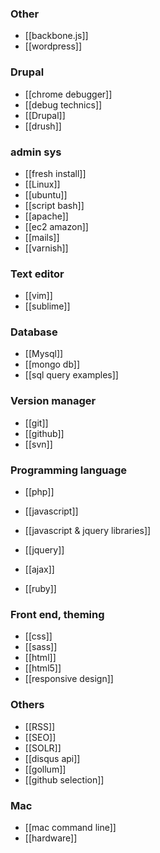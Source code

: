 ### Other
* [[backbone.js]]
* [[wordpress]]

### Drupal
* [[chrome debugger]]
* [[debug technics]]
* [[Drupal]]
* [[drush]]

### admin sys
* [[fresh install]]
* [[Linux]]
* [[ubuntu]]
* [[script bash]]
* [[apache]]
* [[ec2 amazon]]
* [[mails]]
* [[varnish]]

### Text editor
* [[vim]]
* [[sublime]]

### Database
* [[Mysql]]
* [[mongo db]]
* [[sql query examples]]

### Version manager
* [[git]]
* [[github]]
* [[svn]]

### Programming language
* [[php]]

* [[javascript]]
* [[javascript & jquery libraries]]
* [[jquery]]
* [[ajax]]
* [[ruby]]

### Front end, theming 
* [[css]]
* [[sass]]
* [[html]]
* [[html5]]
* [[responsive design]]

### Others
* [[RSS]]
* [[SEO]]
* [[SOLR]]
* [[disqus api]]
* [[gollum]]
* [[github selection]]

### Mac
* [[mac command line]]
* [[hardware]]

